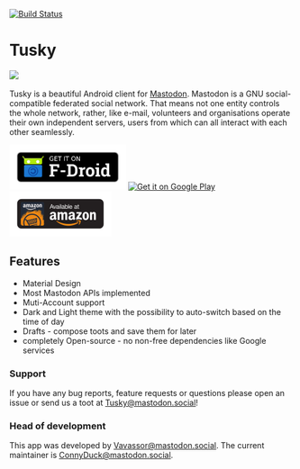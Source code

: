 [![Build Status](https://www.bitrise.io/app/55b2f0c77c4bba74/status.svg?token=elUl9fieM5K34iLRL0rpoA&branch=master)](https://www.bitrise.io/app/55b2f0c77c4bba74)
# Tusky

![](/assets/tusky_logo.png)

Tusky is a beautiful Android client for [Mastodon](https://github.com/tootsuite/mastodon). Mastodon is a GNU social-compatible federated social network. That means not one entity controls the whole network, rather, like e-mail, volunteers and organisations operate their own independent servers, users from which can all interact with each other seamlessly.

[<img src="/assets/fdroid_badge.png" alt="Get it on F-Droid" height="80" />](https://f-droid.org/repository/browse/?fdid=com.keylesspalace.tusky)
[<img src="https://play.google.com/intl/en_us/badges/images/generic/en_badge_web_generic.png" alt="Get it on Google Play" height="80" />](https://play.google.com/store/apps/details?id=com.keylesspalace.tusky&utm_source=github&pcampaignid=MKT-Other-global-all-co-prtnr-py-PartBadge-Mar2515-1)
[<img src="/assets/amazon_badge.png" alt="Get it on Amazon" height="80" />](https://www.amazon.com/dp/B077ZWWX9T)

## Features

- Material Design
- Most Mastodon APIs implemented
- Muti-Account support
- Dark and Light theme with the possibility to auto-switch based on the time of day
- Drafts - compose toots and save them for later
- completely Open-source - no non-free dependencies like Google services

### Support

If you have any bug reports, feature requests or questions please open an issue or send us a toot at [Tusky@mastodon.social](https://mastodon.social/@Tusky)!

### Head of development

This app was developed by [Vavassor@mastodon.social](https://mastodon.social/users/Vavassor).
The current maintainer is [ConnyDuck@mastodon.social](https://mastodon.social/users/ConnyDuck).
